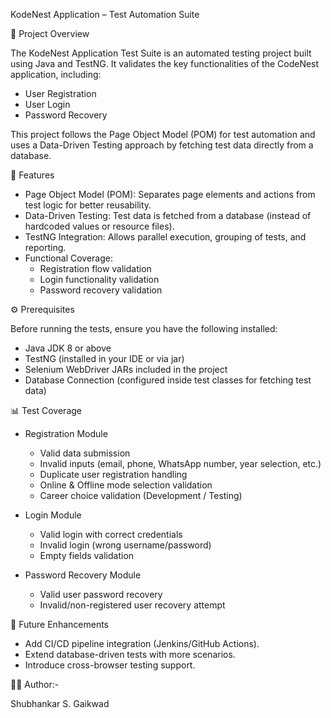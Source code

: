 KodeNest Application – Test Automation Suite

📌 Project Overview

The KodeNest Application Test Suite is an automated testing project built using Java and TestNG. It validates the key functionalities of the CodeNest application, including:

- User Registration
- User Login
- Password Recovery

This project follows the Page Object Model (POM) for test automation and uses a Data-Driven Testing approach by fetching test data directly from a database.

🧪 Features
- Page Object Model (POM): Separates page elements and actions from test logic for better reusability.
- Data-Driven Testing: Test data is fetched from a database (instead of hardcoded values or resource files).
- TestNG Integration: Allows parallel execution, grouping of tests, and reporting.
- Functional Coverage:
  - Registration flow validation
  - Login functionality validation
  - Password recovery validation

⚙️ Prerequisites

Before running the tests, ensure you have the following installed:
- Java JDK 8 or above
- TestNG (installed in your IDE or via jar)
- Selenium WebDriver JARs included in the project
- Database Connection (configured inside test classes for fetching test data)

📊 Test Coverage
- Registration Module
  - Valid data submission
  - Invalid inputs (email, phone, WhatsApp number, year selection, etc.)
  - Duplicate user registration handling
  - Online & Offline mode selection validation
  - Career choice validation (Development / Testing)

- Login Module
  - Valid login with correct credentials
  - Invalid login (wrong username/password)
  - Empty fields validation

- Password Recovery Module
  - Valid user password recovery
  - Invalid/non-registered user recovery attempt

 🚀 Future Enhancements
- Add CI/CD pipeline integration (Jenkins/GitHub Actions).
- Extend database-driven tests with more scenarios.
- Introduce cross-browser testing support.

👨‍💻 Author:-

Shubhankar S. Gaikwad
